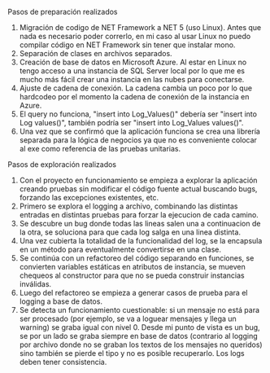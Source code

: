 Pasos de preparación realizados

  1. Migración de codigo de NET Framework a NET 5 (uso Linux). Antes que nada es necesario poder correrlo, en mi caso al usar Linux no puedo compilar código en NET Framework sin tener que instalar mono.
  1. Separación de clases en archivos separados.
  1. Creación de base de datos en Microsoft Azure. Al estar en Linux no tengo acceso a una instancia de SQL Server local por lo que me es mucho más fácil crear una instancia en las nubes para conectarse.
  1. Ajuste de cadena de conexión. La cadena cambia un poco por lo que hardcodeo por el momento la cadena de conexión de la instancia en Azure.
  1. El query no funciona, "insert into Log_Values()" debería ser "insert into Log values()", también podría ser "insert into Log_Values values()".
  1. Una vez que se confirmó que la aplicación funciona se crea una librería separada para la lógica de negocios ya que no es conveniente colocar al exe como referencia de las pruebas unitarias.

Pasos de exploración realizados

  1. Con el proyecto en funcionamiento se empieza a explorar la aplicación creando pruebas sin modificar el código fuente actual buscando bugs, forzando las excepciones existentes, etc.
  1. Primero se explora el logging a archivo, combinando las distintas entradas en distintas pruebas para forzar la ejecucion de cada camino.
  1. Se descubre un bug donde todas las lineas salen una a continuacion de la otra, se soluciona para que cada log salga en una linea distinta.
  1. Una vez cubierta la totalidad de la funcionalidad del log, se la encapsula en un método para eventualmente convertirse en una clase.
  1. Se continúa con un refactoreo del código separando en funciones, se convierten variables estáticas en atributos de instancia, se mueven chequeos al constructor para que no se pueda construir instancias inválidas.
  1. Luego del refactoreo se empieza a generar casos de prueba para el logging a base de datos.
  1. Se detecta un funcionamiento cuestionable: si un mensaje no está para ser procesado (por ejemplo, se va a loguear mensajes y llega un warning) se graba igual con nivel 0. Desde mi punto de vista es un bug, se por un lado se graba siempre en base de datos (contrario al logging por archivo donde no se graban los textos de los mensajes no queridos) sino también se pierde el tipo y no es posible recuperarlo. Los logs deben tener consistencia.
